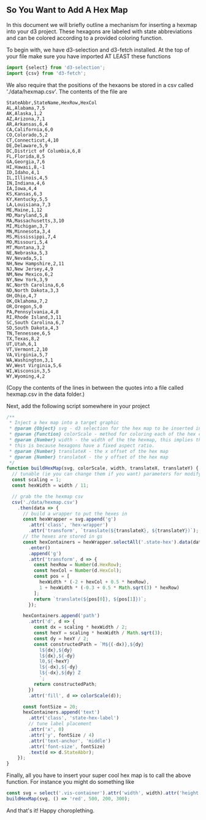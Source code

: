 ## So You Want to Add A Hex Map

In this document we will briefly outline a mechanism for inserting a hexmap into your d3 project. These hexagons are labeled with state abbreviations and can be colored according to a provided coloring function.

To begin with, we have d3-selection and d3-fetch installed. At the top of your file make sure you have imported AT LEAST these functions

```javascript
import {select} from 'd3-selection';
import {csv} from 'd3-fetch';
```

We also require that the positions of the hexaons be stored in a csv called './data/hexmap.csv'. The contents of the file are

```csv
StateAbbr,StateName,HexRow,HexCol
AL,Alabama,7,5
AK,Alaska,1,2
AZ,Arizona,7,1
AR,Arkansas,6,4
CA,California,6,0
CO,Colorado,5,2
CT,Connecticut,4,10
DE,Delaware,5,9
DC,District of Columbia,6,8
FL,Florida,8,5
GA,Georgia,7,6
HI,Hawaii,8,-1
ID,Idaho,4,1
IL,Illinois,4,5
IN,Indiana,4,6
IA,Iowa,4,4
KS,Kansas,6,3
KY,Kentucky,5,5
LA,Louisiana,7,3
ME,Maine,1,12
MD,Maryland,5,8
MA,Massachusetts,3,10
MI,Michigan,3,7
MN,Minnesota,3,4
MS,Mississippi,7,4
MO,Missouri,5,4
MT,Montana,3,2
NE,Nebraska,5,3
NV,Nevada,5,1
NH,New Hampshire,2,11
NJ,New Jersey,4,9
NM,New Mexico,6,2
NY,New York,3,9
NC,North Carolina,6,6
ND,North Dakota,3,3
OH,Ohio,4,7
OK,Oklahoma,7,2
OR,Oregon,5,0
PA,Pennsylvania,4,8
RI,Rhode Island,3,11
SC,South Carolina,6,7
SD,South Dakota,4,3
TN,Tennessee,6,5
TX,Texas,8,2
UT,Utah,6,1
VT,Vermont,2,10
VA,Virginia,5,7
WA,Washington,3,1
WV,West Virginia,5,6
WI,Wisconsin,3,5
WY,Wyoming,4,2
```
(Copy the contents of the lines in between the quotes into a file called hexmap.csv in the data folder.)

Next, add the following script somewhere in your project

```javascript
/**
 * Inject a hex map into a target graphic
 * @param {Object} svg - d3 selection for the hex map to be inserted into
 * @param {Function} colorScale - method for coloring each of the hex cells
 * @param {Number} width - the width of the the hexmap, this implies the height as well
 * this is because hexagons have a fixed aspect ratio.
 * @param {Number} translateX - the x offset of the hex map
 * @param {Number} translateX - the y offset of the hex map
 */
function buildHexMap(svg, colorScale, width, translateX, translateY) {
  // tunable (ie you can change them if you want) parameters for modifying the size of hexes
  const scaling = 1;
  const hexWidth = width / 11;

  // grab the the hexmap csv
  csv('./data/hexmap.csv')
    .then(data => {
      // build a wrapper to put the hexes in
      const hexWrapper = svg.append('g')
        .attr('class', 'hex-wrapper')
        .attr('transform', `translate(${translateX}, ${translateY})`);
      // the hexes are stored in gs
      const hexContainers = hexWrapper.selectAll('.state-hex').data(data)
        .enter()
        .append('g')
        .attr('transform', d => {
          const hexRow = Number(d.HexRow);
          const hexCol = Number(d.HexCol);
          const pos = [
            hexWidth * (-2 + hexCol + 0.5 * hexRow),
            1 + hexWidth * (-0.3 + 0.5 * Math.sqrt(3) * hexRow)
          ];
          return `translate(${pos[0]}, ${pos[1]})`;
        });

      hexContainers.append('path')
        .attr('d', d => {
          const dx = scaling * hexWidth / 2;
          const hexY = scaling * hexWidth / Math.sqrt(3);
          const dy = hexY / 2;
          const constructedPath = `M${(-dx)},${dy}
            l${dx},${dy}
            l${dx},${-dy}
            l0,${-hexY}
            l${-dx},${-dy}
            l${-dx},${dy} Z
            `;
          return constructedPath;
        })
        .attr('fill', d => colorScale(d));

      const fontSize = 20;
      hexContainers.append('text')
        .attr('class', 'state-hex-label')
        // tune label placement
        .attr('x', 0)
        .attr('y', fontSize / 4)
        .attr('text-anchor', 'middle')
        .attr('font-size', fontSize)
        .text(d => d.StateAbbr);
    });
}
```


Finally, all you have to insert your super cool hex map is to call the above function. For instance you might do something like


```javascript
const svg = select('.vis-container').attr('width', width).attr('height', height);
buildHexMap(svg, () => 'red', 500, 200, 300);
```

And that's it! Happy choroplething.